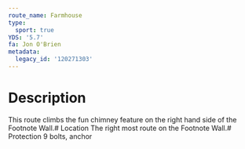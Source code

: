 ```yaml
---
route_name: Farmhouse
type:
  sport: true
YDS: '5.7'
fa: Jon O'Brien
metadata:
  legacy_id: '120271303'
---
```

# Description
This route climbs the fun chimney feature on the right hand side of the Footnote Wall.# Location
The right most route on the Footnote Wall.# Protection
9 bolts, anchor